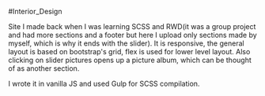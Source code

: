 #Interior_Design

Site I made back when I was learning SCSS and RWD(it was a group project and had more sections and a footer
but here I upload only sections made by myself, which is why it ends with the slider). It is responsive,
the general layout is based on bootstrap's grid, flex is used for lower level layout. Also clicking on slider
pictures opens up a picture album, which can be thought of as another section.

I wrote it in vanilla JS and used Gulp for SCSS compilation.
